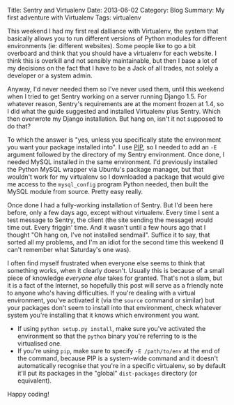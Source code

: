 Title: Sentry and Virtualenv
Date: 2013-06-02
Category: Blog
Summary: My first adventure with Virtualenv
Tags: virtualenv

This weekend I had my first real dalliance with Virtualenv, the system that
basically allows you to run different versions of Python modules for different
environments (ie: different websites). Some people like to go a bit overboard
and think that you should have a virtualenv for each website. I think this is
overkill and not sensibly maintainable, but then I base a lot of my decisions on
the fact that I have to be a Jack of all trades, not solely a developer or a
system admin.

Anyway, I'd never needed them so I've never used them, until this weekend when I
tried to get Sentry working on a server running Django 1.5. For whatever reason,
Sentry's requirements are at the moment frozen at 1.4, so I did what the guide
suggested and installed Virtualenv plus Sentry. Which then overwrote my Django installation. But hang on, isn't it not supposed to do that?

To which the answer is "yes, unless you specifically state the environment you
want your package installed into". I use
[PIP](https://pypi.python.org/pypi/pip), so I needed to add an `-E` argument
followed by the directory of my Sentry environment. Once done, I needed MySQL
installed in the same environment. I'd previously installed the Python MySQL
wrapper via Ubuntu's package manager, but that wouldn't work for my virtualenv
so I downloaded a package that would give me access to the `mysql_config`
program Python needed, then built the MySQL module from source. Pretty easy
really.

Once done I had a fully-working installation of Sentry. But I'd been here
before, only a few days ago, except without virtualenv. Every time I sent a test
message to Sentry, the client (the site sending the message) would time out.
Every friggin' time. And it wasn't until a few hours ago that I thought "Oh hang
on, I've not installed sendmail". Suffice it to say, that sorted all my
problems, and I'm an idiot for the second time this weekend (I can't remember
what Saturday's one was).

I often find myself frustrated when everyone else seems to think that something
works, when it clearly doesn't. Usually this is because of a small piece of
knowledge _everyone else_ takes for granted. That's not a slam, but it is a fact
of the Internet, so hopefully this post will serve as a friendly note to anyone
who's having difficulties. If you're dealing with a virtual environment, you've
activated it (via the `source` command or similar) but your packages don't seem
to install into that environment, check whatever system you're installing that
it knows which environment you want.

  * If using `python setup.py install`, make sure you've activated the
  environment so that the `python` binary you're referring to is the virtualised
  one.
  * If you're using `pip`, make sure to specify `-E /path/to/env` at the end of
  the command, because PIP is a system-wide command and it doesn't automatically
  recognise that you're in a specific virtualenv, so by default it'll put its
  packages in the "global" `dist-packages` directory (or equivalent).

Happy coding!
